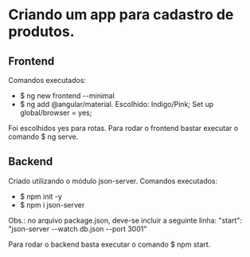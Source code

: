 # Criando um app para cadastro de produtos.

## Frontend

Comandos executados:

- $ ng new frontend --minimal
- $ ng add @angular/material. Escolhido: Indigo/Pink; Set up global/browser = yes;

Foi escolhidos yes para rotas.
Para rodar o frontend bastar executar o comando $ ng serve.

## Backend

Criado utilizando o módulo json-server.
Comandos executados:

- $ npm init -y
- $ npm i json-server

Obs.: no arquivo package.json, deve-se incluir a seguinte linha: "start": "json-server --watch db.json --port 3001"

Para rodar o backend basta executar o comando $ npm start.